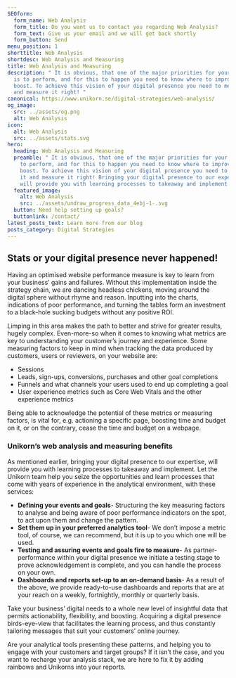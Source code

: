 ```yaml
---
SEOform:
  form_name: Web Analysis
  form_title: Do you want us to contact you regarding Web Analysis?
  form_text: Give us your email and we will get back shortly
  form_button: Send
menu_position: 1
shorttitle: Web Analysis
shortdesc: Web Analysis and Measuring
title: Web Analysis and Measuring
description: " It is obvious, that one of the major priorities for your website
  is to perform, and for this to happen you need to know where to improve or
  boost. To achieve this vision of your digital presence you need to measure it
  and measure it right! "
canonical: https://www.unikorn.se/digital-strategies/web-analysis/
og_image:
  src: ../assets/og.png
  alt: Web Analysis
icon:
  alt: Web Analysis
  src: ../assets/stats.svg
hero:
  heading: Web Analysis and Measuring
  preamble: " It is obvious, that one of the major priorities for your website is
    to perform, and for this to happen you need to know where to improve or
    boost. To achieve this vision of your digital presence you need to measure
    it and measure it right! Bringing your digital presence to our expertise,
    will provide you with learning processes to takeaway and implement. "
  featured_image:
    alt: Web Analysis
    src: ../assets/undraw_progress_data_4ebj-1-.svg
  button: Need help setting up goals?
  buttonlink: /contact/
latest_posts_text: Learn more from our blog
posts_category: Digital Strategies
---
```

## Stats or your digital presence never happened!

Having an optimised website performance measure is key to learn from your business’ gains and failures. Without this implementation inside the strategy chain, we are dancing headless chickens, moving around the digital sphere without rhyme and reason. Inputting into the charts, indications of poor performance, and turning the tables form an investment to a black-hole sucking budgets without any positive ROI.

Limping in this area makes the path to better and strive for greater results, hugely complex. Even-more-so when it comes to knowing what metrics are key to understanding your customer’s journey and experience. Some measuring factors to keep in mind when tracking the data produced by customers, users or reviewers, on your website are:

* Sessions
* Leads, sign-ups, conversions, purchases and other goal completions
* Funnels and what channels your users used to end up completing a goal
* User experience metrics such as Core Web Vitals and the other experience metrics

Being able to acknowledge the potential of these metrics or measuring factors, is vital for, e.g. actioning a specific page, boosting time and budget on it, or on the contrary, cease the time and budget on a webpage.

### Unikorn’s web analysis and measuring benefits

As mentioned earlier, bringing your digital presence to our expertise, will provide you with learning processes to takeaway and implement. Let the Unikorn team help you seize the opportunities and learn processes that come with years of experience in the analytical environment, with these services:

* **Defining your events and goals**- Structuring the key measuring factors to analyse and being aware of poor performance indicators on the spot, to act upon them and change the pattern.
* **Set them up in your preferred analytics tool**- We don’t impose a metric tool, of course, we can recommend, but it is up to you which one will be used.
* **Testing and assuring events and goals fire to measure**- As partner-performance within your digital presence we initiate a testing stage to prove acknowledgement is complete, and you can handle the process on your own.
* **Dashboards and reports set-up to an on-demand basis**- As a result of the above, we provide ready-to-use dashboards and reports that are at your reach on a weekly, fortnightly, monthly or quarterly basis.

Take your business’ digital needs to a whole new level of insightful data that permits actionability, flexibility, and boosting. Acquiring a digital presence birds-eye-view that facilitates the learning process, and thus constantly tailoring messages that suit your customers’ online journey.

Are your analytical tools presenting these patterns, and helping you to engage with your customers and target groups? If it isn’t the case, and you want to recharge your analysis stack, we are here to fix it by adding rainbows and Unikorns into your reports.